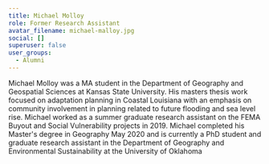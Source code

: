 ```yaml
---
title: Michael Molloy
role: Former Research Assistant
avatar_filename: michael-malloy.jpg
social: []
superuser: false
user_groups:
  - Alumni
---
```

Michael Molloy was a MA student in the Department of Geography and Geospatial Sciences at Kansas State University. His masters thesis work focused on adaptation planning in Coastal Louisiana with an emphasis on community involvement in planning related to future flooding and sea level rise. Michael worked as a summer graduate research assistant on the FEMA Buyout and Social Vulnerability projects in 2019. Michael completed his Master's degree in Geography May 2020 and is currently a PhD student and graduate research assistant in the Department of Geography and Environmental Sustainability at the University of Oklahoma